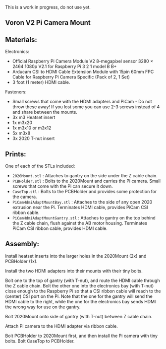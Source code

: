 This is a work in progress, do not use yet.

## Voron V2 Pi Camera Mount

## Materials:

Electronics:

+ Official Raspberry Pi Camera Module V2 8-megapixel sensor 3280 × 2464 1080p V2.1 for Raspberry Pi 3 2 1 model B B+
+ Arducam CSI to HDMI Cable Extension Module with 15pin 60mm FPC Cable for Raspberry Pi Camera Specific (Pack of 2, 1 Set)
+ 3 foot (1 meter) HDMI cable.

Fasteners:

+ Small screws that come with the HDMI adapters and PiCam - Do not throw these away!  If you lost some you can use 2-3 screws instead of 4 and share between the mounts.
+ 3x m3 Heatset insert
+ 1x m3x20
+ 1x m3x10 or m3x12
+ 5x m3x8
+ 3x 2020 T-nut insert

## Prints:

One of each of the STLs included:

+ `2020Mount.stl` : Attaches to gantry on the side under the Z cable chain.
+ `PCBHolder.stl` : Bolts to the 2020Mount and carries the Pi camera.  Small screws that come with the Pi can secure it down.
+ `CaseTop.stl` : Bolts to the PCBHolder and provides some protection for the camera.
+ `PiCamHdmiAdaptMountBay.stl` : Attaches to the side of any open 2020 extrusion near the Pi.  Terminates HDMI cable, provides PiCam CSI ribbon cable.
+ `PiCamHdmiAdaptMountGantry.stl` : Attaches to gantry on the top behind the Z cable chain, flush against the AB motor housing.  Terminates PiCam CSI ribbon cable, provides HDMI cable.

## Assembly:

Install heatset inserts into the larger holes in the 2020Mount (2x) and PCBHolder (1x).

Install the two HDMI adapters into their mounts with their tiny bolts.

Bolt one to the top of gantry (with T-nut), and route the HDMI cable through the Z cable chain.  Bolt the other one into the electronics bay (with T-nut) close enough to the Raspberry Pi so that a CSI ribbon cable will reach to the (center) CSI port on the Pi.
Note that the one for the gantry will send the HDMI cable to the right, while the one for the electronics bay sends HDMI the wrong way for use on the gantry.

Bolt 2020Mount onto side of gantry (with T-nut) between Z cable chain.

Attach Pi camera to the HDMI adapter via ribbon cable.

Bolt PCBHolder to 2020Mount first, and then install the Pi camera with tiny bolts.
Bolt CaseTop to PCBHolder.
